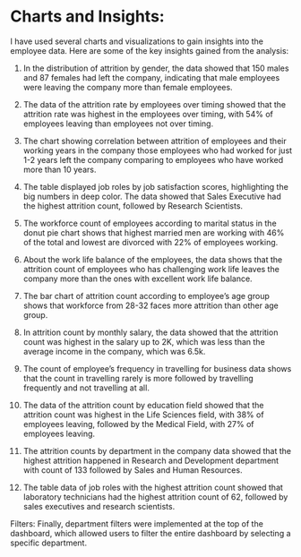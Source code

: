 # Charts and Insights: #

I have used several charts and visualizations to gain insights into the employee data. Here are some of the key insights gained from the analysis:

1.	In the distribution of attrition by gender, the data showed that 150 males and 87 females had left the company, indicating that male employees were leaving the company more than female employees.
   
2.	The data of the attrition rate by employees over timing showed that the attrition rate was highest in the employees over timing, with 54% of employees leaving than employees not over timing.
  
3.	The chart showing correlation between attrition of employees and their working years in the company those employees who had worked for just 1-2 years left the company comparing to employees who have worked more than 10 years.

4.	The table displayed job roles by job satisfaction scores, highlighting the big numbers in deep color. The data showed that Sales Executive had the highest attrition count, followed by Research Scientists.

5.	The workforce count of employees according to marital status in the donut pie chart shows that highest married men are working with 46% of the total and lowest are divorced with 22% of employees working.

6.	About the work life balance of the employees, the data shows that the attrition count of employees who has challenging work life leaves the company more than the ones with excellent work life balance.

7.	The bar chart of attrition count according to employee’s age group shows that workforce from 28-32 faces more attrition than other age group.

8.	In attrition count by monthly salary, the data showed that the attrition count was highest in the salary up to 2K, which was less than the average income in the company, which was 6.5k.

9.	The count of employee’s frequency in travelling for business data shows that the count in travelling rarely is more followed by travelling frequently and not travelling at all.

10.	The data of the attrition count by education field showed that the attrition count was highest in the Life Sciences field, with 38% of employees leaving, followed by the Medical Field, with 27% of employees leaving.

11.	The attrition counts by department in the company data showed that the highest attrition happened in Research and Development department with count of 133 followed by Sales and Human Resources.

12.	 The table data of job roles with the highest attrition count showed that laboratory technicians had the highest attrition count of 62, followed by sales executives and research scientists.

Filters: Finally, department filters were implemented at the top of the dashboard, which allowed users to filter the entire dashboard by selecting a specific department.


